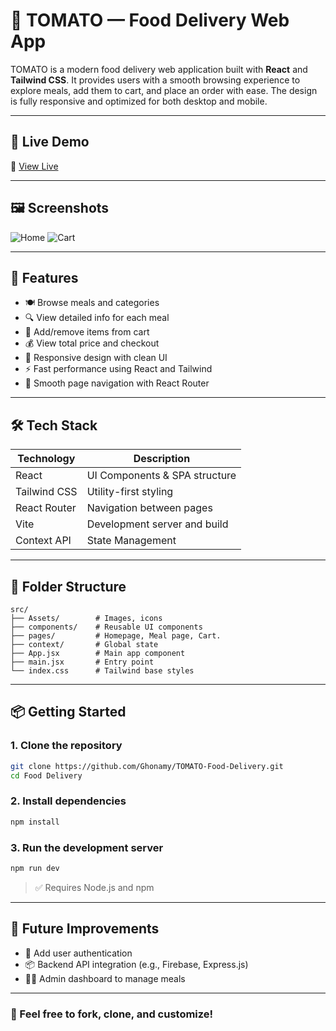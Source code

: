 # 🍔 TOMATO — Food Delivery Web App

TOMATO is a modern food delivery web application built with **React** and **Tailwind CSS**. It provides users with a smooth browsing experience to explore meals, add them to cart, and place an order with ease. The design is fully responsive and optimized for both desktop and mobile.

---

## 🚀 Live Demo

🔗 [View Live](https://tomato-food-delivery-theta.vercel.app/)

---

## 🖼️ Screenshots

![Home](./screenshots/home.png)
![Cart](./screenshots/cart.png)

---

## 🎯 Features

- 🍽️ Browse meals and categories
- 🔍 View detailed info for each meal
- 🛒 Add/remove items from cart
- 💰 View total price and checkout
- 🌙 Responsive design with clean UI
- ⚡ Fast performance using React and Tailwind
- 🔄 Smooth page navigation with React Router

---

## 🛠️ Tech Stack

| Technology   | Description                   |
| ------------ | ----------------------------- |
| React        | UI Components & SPA structure |
| Tailwind CSS | Utility-first styling         |
| React Router | Navigation between pages      |
| Vite         | Development server and build  |
| Context API  | State Management              |

---

## 📁 Folder Structure

```
src/
├── Assets/        # Images, icons
├── components/    # Reusable UI components
├── pages/         # Homepage, Meal page, Cart.
├── context/       # Global state
├── App.jsx        # Main app component
├── main.jsx       # Entry point
└── index.css      # Tailwind base styles
```

---

## 📦 Getting Started

### 1. Clone the repository

```bash
git clone https://github.com/Ghonamy/TOMATO-Food-Delivery.git
cd Food Delivery
```

### 2. Install dependencies

```bash
npm install
```

### 3. Run the development server

```bash
npm run dev
```

> ✅ Requires Node.js and npm

---

## 📌 Future Improvements

- 🧾 Add user authentication
- 📦 Backend API integration (e.g., Firebase, Express.js)
- 🧑‍🍳 Admin dashboard to manage meals

---


### 💬 Feel free to fork, clone, and customize!
